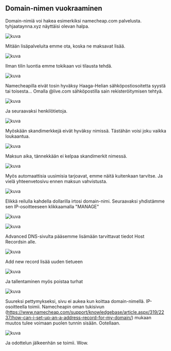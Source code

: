 ## Domain-nimen vuokraaminen

Domain-nimiä voi hakea esimerkiksi namecheap.com palvelusta. tyhjaataynna.xyz näyttäisi olevan halpa.

![kuva](https://github.com/HurpaDurp/Linux/assets/143202749/a0f7cd12-1b9f-4cc2-9131-76884908e89a)

Mitään lisäpalveluita emme ota, koska ne maksavat lisää.

![kuva](https://github.com/HurpaDurp/Linux/assets/143202749/eada9725-a01c-4603-a8b1-147863f0cb0b)

Ilman tilin luontia emme tokikaan voi tilausta tehdä.

![kuva](https://github.com/HurpaDurp/Linux/assets/143202749/a3470203-7f85-4509-9957-77fd9005fda1)

Namecheapilla eivät tosin hyväksy Haaga-Helian sähköpostiosoitetta syystä tai toisesta... Omalla @live.com sähköpostilla sain rekisteröitymisen tehtyä.

![kuva](https://github.com/HurpaDurp/Linux/assets/143202749/dd075a20-7af4-46c7-9bcb-9136daf9f276)

Ja seuraavaksi henkilötietoja.

![kuva](https://github.com/HurpaDurp/Linux/assets/143202749/c07a7072-0611-4632-8cb1-039cc7d9ba57)

Myöskään skandimerkkejä eivät hyväksy nimissä. Tästähän voisi joku vaikka loukaantua.

![kuva](https://github.com/HurpaDurp/Linux/assets/143202749/c83ba0be-4409-4d47-9e0d-88498c217ff9)

Maksun aika, tännekkään ei kelpaa skandimerkit nimessä.

![kuva](https://github.com/HurpaDurp/Linux/assets/143202749/c71b4e1c-819c-4e64-8a64-e140e46e5dc6)

Myös automaattisia uusimisia tarjoavat, emme näitä kuitenkaan tarvitse. Ja vielä yhteenvetosivu ennen maksun vahvistusta.

![kuva](https://github.com/HurpaDurp/Linux/assets/143202749/fa840eb9-e3f8-4ce0-aeb0-f53c7c4f65e4)

Elikkä reilulla kahdella dollarilla irtosi domain-nimi. Seuraavaksi yhdistämme sen IP-osoitteeseen klikkaamalla "MANAGE"

![kuva](https://github.com/HurpaDurp/Linux/assets/143202749/01408f31-1e39-4148-850a-ef97ce1767cd)

![kuva](https://github.com/HurpaDurp/Linux/assets/143202749/aaf2a182-1c40-41ea-a83b-65eab606293a)

Advanced DNS-sivulta pääsemme lisämään tarvittavat tiedot Host Recordsin alle.

![kuva](https://github.com/HurpaDurp/Linux/assets/143202749/e0ecb25f-7c2d-4e04-a19a-5827d01ede11)

Add new record lisää uuden tietueen

![kuva](https://github.com/HurpaDurp/Linux/assets/143202749/2dd3ab85-e166-4e8b-9122-30618bbf1d89)

Ja tallentaminen myös poistaa turhat

![kuva](https://github.com/HurpaDurp/Linux/assets/143202749/5e3a092a-c8d2-4536-a663-9dbb0ea0aa1f)

Suureksi pettymykseksi, sivu ei aukea kun koittaa domain-nimellä. IP-osoitteella toimii. Namecheapin oman tukisivun (https://www.namecheap.com/support/knowledgebase/article.aspx/319/2237/how-can-i-set-up-an-a-address-record-for-my-domain/) mukaan muutos tulee voimaan puolen tunnin sisään. Ootellaan.

![kuva](https://github.com/HurpaDurp/Linux/assets/143202749/0361c048-c710-4650-9f2b-aba0341223aa)

Ja odottelun jälkeenhän se toimii. Wow.








